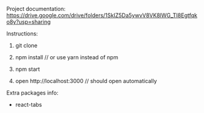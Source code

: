 

Project documentation: https://drive.google.com/drive/folders/1SkIZ5Da5ywvV8VK8lWG_TI8Egtfqko8y?usp=sharing


Instructions:

1) git clone

2) npm install              // or use yarn instead of npm

3) npm start

4) open http://localhost:3000       // should open automatically



Extra packages info:

- react-tabs
